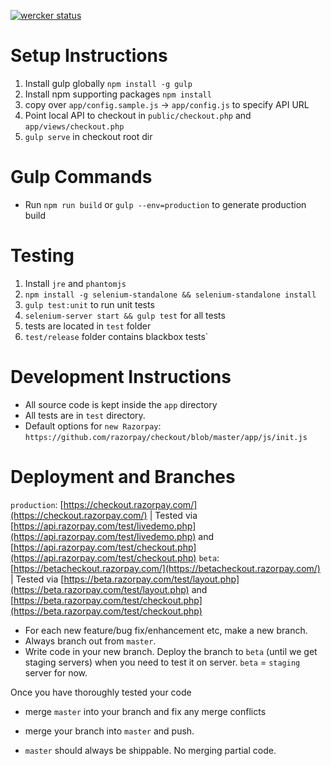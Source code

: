 [![wercker status](https://app.wercker.com/status/1f8380cb72c916c46521d02d52e0174d/m "wercker status")](https://app.wercker.com/project/bykey/1f8380cb72c916c46521d02d52e0174d)

# Setup Instructions

1. Install gulp globally `npm install -g gulp`
1. Install npm supporting packages `npm install`
1. copy over `app/config.sample.js` -> `app/config.js` to specify API URL
1. Point local API to checkout in `public/checkout.php` and `app/views/checkout.php`
1. `gulp serve` in checkout root dir

# Gulp Commands

* Run `npm run build` or `gulp --env=production` to generate production build

# Testing

1. Install `jre` and `phantomjs`
1. `npm install -g selenium-standalone && selenium-standalone install`
1. `gulp test:unit` to run unit tests
1. `selenium-server start && gulp test` for all tests
1. tests are located in `test` folder
1. `test/release` folder contains blackbox tests`

# Development Instructions
- All source code is kept inside the `app` directory
- All tests are in `test` directory.
- Default options for `new Razorpay`: `https://github.com/razorpay/checkout/blob/master/app/js/init.js`

# Deployment and Branches

`production`: [https://checkout.razorpay.com/](https://checkout.razorpay.com/) | Tested via [https://api.razorpay.com/test/livedemo.php](https://api.razorpay.com/test/livedemo.php) and [https://api.razorpay.com/test/checkout.php](https://api.razorpay.com/test/checkout.php)
`beta`: [https://betacheckout.razorpay.com/](https://betacheckout.razorpay.com/) | Tested via [https://beta.razorpay.com/test/layout.php](https://beta.razorpay.com/test/layout.php) and [https://beta.razorpay.com/test/checkout.php](https://beta.razorpay.com/test/checkout.php)

- For each new feature/bug fix/enhancement etc, make a new branch.
- Always branch out from `master`.
- Write code in your new branch. Deploy the branch to `beta` (until we get staging servers) when you need to test it on server. `beta` = `staging` server for now.

Once you have thoroughly tested your code
- merge `master` into your branch and fix any merge conflicts
- merge your branch into `master` and push.

- `master` should always be shippable. No merging partial code.
